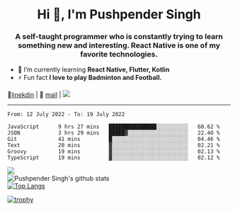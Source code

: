 <h1 align="center">Hi 👋, I'm Pushpender Singh</h1>
<h3 align="center">A self-taught programmer who is constantly trying to learn something new and interesting. React Native is one of my favorite technologies.</h3>

- 🌱 I’m currently learning **React Native, Flutter, Kotlin**
- ⚡ Fun fact **I love to play Badminton and Football.**

👔[linekdin](https://www.linkedin.com/in/pushpender-singh-240061202/) | 📧 [mail](mailto:pushpendersingh@p2devs.com) | ![](https://komarev.com/ghpvc/?username=pushpender-singh-ap&color=blue)


---

<!--START_SECTION:waka-->

```text
From: 12 July 2022 - To: 19 July 2022

JavaScript      9 hrs 27 mins   ███████████████░░░░░░░░░░   60.62 %
JSON            3 hrs 29 mins   █████▓░░░░░░░░░░░░░░░░░░░   22.40 %
Git             41 mins         █░░░░░░░░░░░░░░░░░░░░░░░░   04.46 %
Text            20 mins         ▓░░░░░░░░░░░░░░░░░░░░░░░░   02.21 %
Groovy          19 mins         ▓░░░░░░░░░░░░░░░░░░░░░░░░   02.13 %
TypeScript      19 mins         ▓░░░░░░░░░░░░░░░░░░░░░░░░   02.12 %
```

<!--END_SECTION:waka-->

<img align="left" src="https://github-readme-streak-stats.herokuapp.com/?user=pushpender-singh-ap&theme=dark" /></br>
![Pushpender Singh's github stats](https://github-readme-stats.vercel.app/api?username=pushpender-singh-ap&show_icons=true&theme=radical&count_private=true)</br>
[![Top Langs](https://github-readme-stats.vercel.app/api/top-langs/?username=pushpender-singh-ap&theme=radical)](https://github.com/pushpender-singh-ap/github-readme-stats)

[![trophy](https://github-profile-trophy.vercel.app/?username=pushpender-singh-ap&theme=onedark)](https://github.com/pushpender-singh-ap/pushpender-singh-ap)
